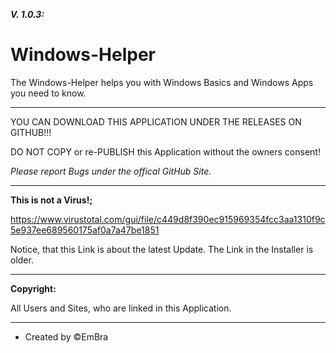 **_V. 1.0.3:_**

# Windows-Helper

The Windows-Helper helps you with Windows Basics and Windows Apps you need to know.

--------------------------------------------------------

YOU CAN DOWNLOAD THIS APPLICATION UNDER THE RELEASES ON GITHUB!!!

DO NOT COPY or re-PUBLISH this Application without the owners consent!

_Please report Bugs under the offical GitHub Site._

-----------------------------------------------------------------------------------------------------------------------------------------------------------------------

**This is not a Virus!;**

https://www.virustotal.com/gui/file/c449d8f390ec915969354fcc3aa1310f9c5e937ee689560175af0a7a47be1851

Notice, that this Link is about the latest Update. The Link in the Installer is older.

-----------------------------------------------------------------------------------------------------------------------------------------------------------------------

**Copyright:**

All Users and Sites, who are linked in this Application.

-----------------------------------------------------------------------------------------------------------------------------------------------------------------------

- Created by ©️EmBra
